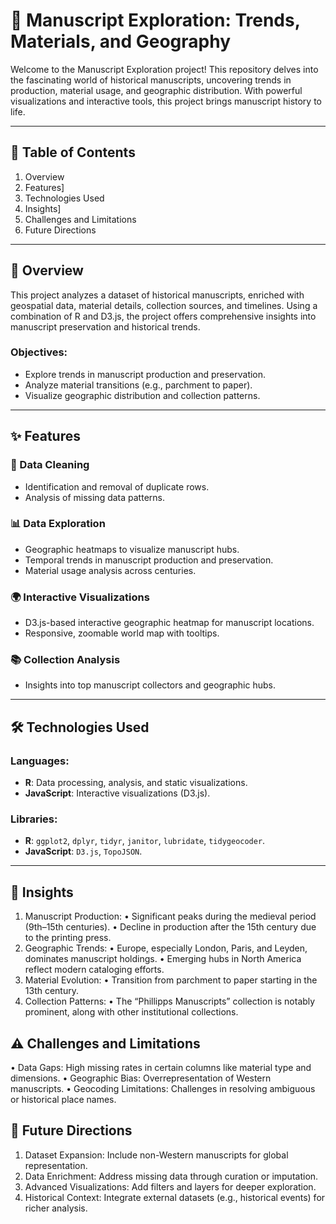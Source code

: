 # 📜 Manuscript Exploration: Trends, Materials, and Geography

Welcome to the Manuscript Exploration project! This repository delves into the fascinating world of historical manuscripts, uncovering trends in production, material usage, and geographic distribution. With powerful visualizations and interactive tools, this project brings manuscript history to life.

---

## 📑 Table of Contents
1. Overview
2. Features]
3. Technologies Used
4. Insights]
5. Challenges and Limitations
6. Future Directions
---

## 📖 Overview

This project analyzes a dataset of historical manuscripts, enriched with geospatial data, material details, collection sources, and timelines. Using a combination of R and D3.js, the project offers comprehensive insights into manuscript preservation and historical trends.

### Objectives:
- Explore trends in manuscript production and preservation.
- Analyze material transitions (e.g., parchment to paper).
- Visualize geographic distribution and collection patterns.

---

## ✨ Features

### 🧹 Data Cleaning
- Identification and removal of duplicate rows.
- Analysis of missing data patterns.

### 📊 Data Exploration
- Geographic heatmaps to visualize manuscript hubs.
- Temporal trends in manuscript production and preservation.
- Material usage analysis across centuries.

### 🌍 Interactive Visualizations
- D3.js-based interactive geographic heatmap for manuscript locations.
- Responsive, zoomable world map with tooltips.

### 📚 Collection Analysis
- Insights into top manuscript collectors and geographic hubs.

---

## 🛠️ Technologies Used

### Languages:
- **R**: Data processing, analysis, and static visualizations.
- **JavaScript**: Interactive visualizations (D3.js).

### Libraries:
- **R**: `ggplot2`, `dplyr`, `tidyr`, `janitor`, `lubridate`, `tidygeocoder`.
- **JavaScript**: `D3.js`, `TopoJSON`.

---
## 📌 Insights
1. Manuscript Production:
	•	Significant peaks during the medieval period (9th–15th centuries).
	•	Decline in production after the 15th century due to the printing press.
2. Geographic Trends:
	•	Europe, especially London, Paris, and Leyden, dominates manuscript holdings.
	•	Emerging hubs in North America reflect modern cataloging efforts.
3. Material Evolution:
	•	Transition from parchment to paper starting in the 13th century.
4. Collection Patterns:
	•	The “Phillipps Manuscripts” collection is notably prominent, along with other institutional collections.

## ⚠️ Challenges and Limitations
•	Data Gaps: High missing rates in certain columns like material type and dimensions.
•	Geographic Bias: Overrepresentation of Western manuscripts.
•	Geocoding Limitations: Challenges in resolving ambiguous or historical place names.

 ## 🔮 Future Directions
1. Dataset Expansion: Include non-Western manuscripts for global representation.
2. Data Enrichment: Address missing data through curation or imputation.
3. Advanced Visualizations: Add filters and layers for deeper exploration.
4. Historical Context: Integrate external datasets (e.g., historical events) for richer analysis.

